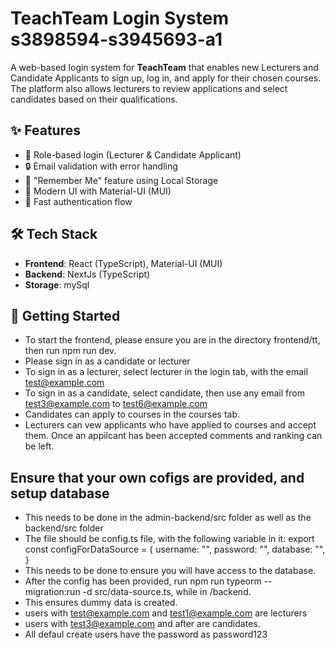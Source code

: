 # TeachTeam Login System s3898594-s3945693-a1

A web-based login system for **TeachTeam** that enables new Lecturers and Candidate Applicants to sign up, log in, and apply for their chosen courses. The platform also allows lecturers to review applications and select candidates based on their qualifications.

## ✨ Features
- 📌 Role-based login (Lecturer & Candidate Applicant)
- 🔒 Email validation with error handling
- 💾 "Remember Me" feature using Local Storage
- 🎨 Modern UI with Material-UI (MUI)
- 🚀 Fast authentication flow


## 🛠 Tech Stack
- **Frontend**: React (TypeScript), Material-UI (MUI)
- **Backend**: NextJs (TypeScript)
- **Storage**: mySql

## 🚀 Getting Started
- To start the frontend, please ensure you are in the directory frontend/tt, then run npm run dev.
- Please sign in as a candidate or lecturer
- To sign in as a lecturer, select lecturer in the login tab, with the email test@example.com
- To sign in as a candidate, select candidate, then use any email from test3@example.com to test6@example.com
- Candidates can apply to courses in the courses tab.
- Lecturers can vew applicants who have applied to courses and accept them. Once an appilcant has been accepted comments and ranking can be left.

## Ensure that your own cofigs are provided, and setup database
- This needs to be done in the admin-backend/src folder as well as the backend/src folder
- The file should be config.ts file, with the following variable in it:
export const configForDataSource = {
    username: "",
    password: "",
    database: "",
}
- This needs to be done to ensure you will have access to the database.
- After the config has been provided, run npm run typeorm -- migration:run -d src/data-source.ts, while in /backend.
- This ensures dummy data is created.
- users with test@example.com and test1@example.com are lecturers
- users with test3@example.com and after are candidates.
- All defaul create users have the password as password123
